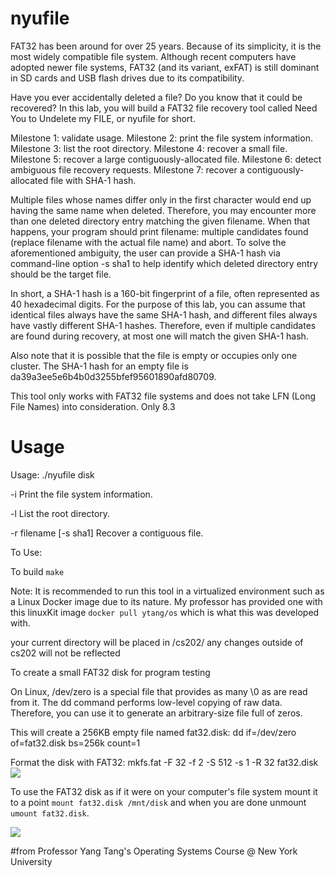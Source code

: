 # nyufile


FAT32 has been around for over 25 years. Because of its simplicity, it is the most widely compatible file system. Although recent computers have adopted newer file systems, FAT32 (and its variant, exFAT) is still dominant in SD cards and USB flash drives due to its compatibility.

Have you ever accidentally deleted a file? Do you know that it could be recovered? In this lab, you will build a FAT32 file recovery tool called Need You to Undelete my FILE, or nyufile for short.

Milestone 1: validate usage. 
Milestone 2: print the file system information. 
Milestone 3: list the root directory. 
Milestone 4: recover a small file.
Milestone 5: recover a large contiguously-allocated file.
Milestone 6: detect ambiguous file recovery requests.
Milestone 7: recover a contiguously-allocated file with SHA-1 hash.

Multiple files whose names differ only in the first character would end up having the same name when deleted. Therefore, you may encounter more than one deleted directory entry matching the given filename. When that happens, your program should print filename: multiple candidates found (replace filename with the actual file name) and abort. 
To solve the aforementioned ambiguity, the user can provide a SHA-1 hash via command-line option -s sha1 to help identify which deleted directory entry should be the target file.

In short, a SHA-1 hash is a 160-bit fingerprint of a file, often represented as 40 hexadecimal digits. For the purpose of this lab, you can assume that identical files always have the same SHA-1 hash, and different files always have vastly different SHA-1 hashes. Therefore, even if multiple candidates are found during recovery, at most one will match the given SHA-1 hash. 

Also note that it is possible that the file is empty or occupies only one cluster. The SHA-1 hash for an empty file is da39a3ee5e6b4b0d3255bfef95601890afd80709. 

This tool only works with FAT32 file systems and does not take LFN (Long File Names) into consideration. Only 8.3

# Usage

Usage: ./nyufile disk <options>

-i    Print the file system information.

-l    List the root directory.

-r    filename [-s sha1]  Recover a contiguous file.

To Use:

To build ```make```

Note: It is recommended to run this tool in a virtualized environment such as a Linux Docker image due to its nature. My professor has provided one with this linuxKit image
```docker pull ytang/os``` which is what this was developed with.

your current directory will be placed in /cs202/ any changes outside of cs202 will not be reflected

To create a small FAT32 disk for program testing 


On Linux, /dev/zero is a special file that provides as many \0 as are read from it. The dd command performs low-level copying of raw data. Therefore, you can use it to generate an arbitrary-size file full of zeros. 

This will create a 256KB empty file named fat32.disk:
dd if=/dev/zero of=fat32.disk bs=256k count=1

Format the disk with FAT32:
mkfs.fat -F 32 -f 2 -S 512 -s 1 -R 32 fat32.disk
<img src="images/initializeDisk.png" style="max-width: 10%; max-height: 200px;">

To use the FAT32 disk as if it were on your computer's file system mount it to a point
```mount fat32.disk /mnt/disk``` and when you are done unmount ```umount fat32.disk```.

<img src="images/editDisk.png" style="max-width: 10%; max-height: 200px;">







#from Professor Yang Tang's Operating Systems Course @ New York University

